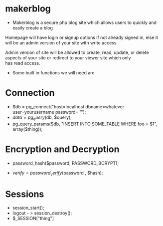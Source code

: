 # makerblog
* Makerblog is a secure php blog site which allows users to quickly and easily create a blog

Homepage will have login or signup options if not already signed in, else it will be an admin version of your site with write access. <br/> 

Admin version of site will be allowed to create, read, update, or delete aspects of your site or redirect to your viewer site which only 
<br/>
has read access.

* Some built in functions we will need are  <br/>

Connection
==========
* $db = pg_connect("host=localhost dbname=whatever user=yourusername password=''");
* $data = pg_query($db, $query); 
* pg_query_params($db, "INSERT INTO SOME_TABLE WHERE foo = $1", array($thing));

Encryption and Decryption
=========================
* password_hash($password, PASSWORD_BCRYPT);

* $verify = password_verify($password , $hash);

Sessions
=========
* session_start();
* logout - > session_destroy();
* $_SESSION["thing"]

